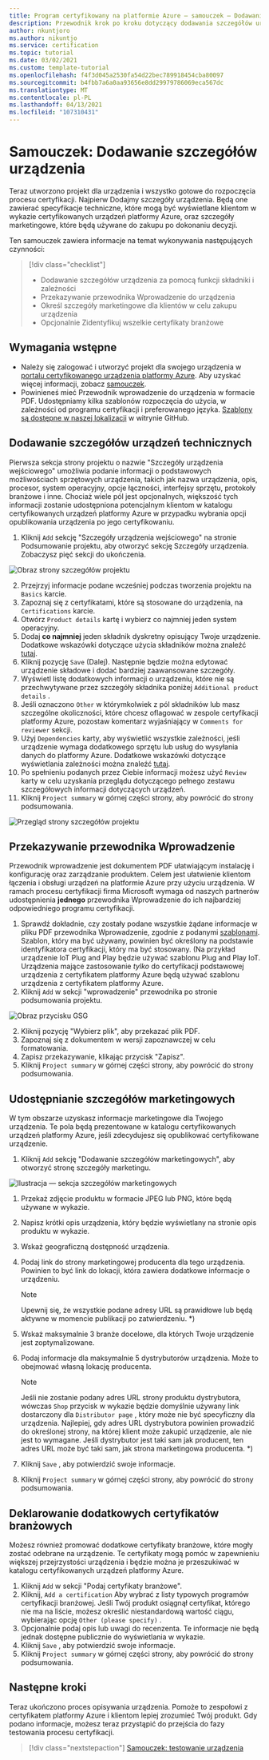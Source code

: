 ```yaml
---
title: Program certyfikowany na platformie Azure — samouczek — Dodawanie szczegółów urządzenia
description: Przewodnik krok po kroku dotyczący dodawania szczegółów urządzenia do projektu w portalu Azure Certified Device
author: nkuntjoro
ms.author: nikuntjo
ms.service: certification
ms.topic: tutorial
ms.date: 03/02/2021
ms.custom: template-tutorial
ms.openlocfilehash: f4f3d045a2530fa54d22bec789918454cba80097
ms.sourcegitcommit: b4fbb7a6a0aa93656e8dd29979786069eca567dc
ms.translationtype: MT
ms.contentlocale: pl-PL
ms.lasthandoff: 04/13/2021
ms.locfileid: "107310431"
---
```

# <a name="tutorial-add-device-details"></a>Samouczek: Dodawanie szczegółów urządzenia

Teraz utworzono projekt dla urządzenia i wszystko gotowe do rozpoczęcia procesu certyfikacji. Najpierw Dodajmy szczegóły urządzenia. Będą one zawierać specyfikacje techniczne, które mogą być wyświetlane klientom w wykazie certyfikowanych urządzeń platformy Azure, oraz szczegóły marketingowe, które będą używane do zakupu po dokonaniu decyzji.

Ten samouczek zawiera informacje na temat wykonywania następujących czynności:

> [!div class="checklist"]
> * Dodawanie szczegółów urządzenia za pomocą funkcji składniki i zależności
> * Przekazywanie przewodnika Wprowadzenie do urządzenia
> * Określ szczegóły marketingowe dla klientów w celu zakupu urządzenia
> * Opcjonalnie Zidentyfikuj wszelkie certyfikaty branżowe

## <a name="prerequisites"></a>Wymagania wstępne

* Należy się zalogować i utworzyć projekt dla swojego urządzenia w [portalu certyfikowanego urządzenia platformy Azure](https://certify.azure.com). Aby uzyskać więcej informacji, zobacz [samouczek](tutorial-01-creating-your-project.md).
* Powinieneś mieć Przewodnik wprowadzenie do urządzenia w formacie PDF. Udostępniamy kilka szablonów rozpoczęcia do użycia, w zależności od programu certyfikacji i preferowanego języka. [Szablony są dostępne w naszej lokalizacji](https://aka.ms/GSTemplate "Wprowadzenie do szablonów") w witrynie GitHub.

## <a name="adding-technical-device-details"></a>Dodawanie szczegółów urządzeń technicznych

Pierwsza sekcja strony projektu o nazwie "Szczegóły urządzenia wejściowego" umożliwia podanie informacji o podstawowych możliwościach sprzętowych urządzenia, takich jak nazwa urządzenia, opis, procesor, system operacyjny, opcje łączności, interfejsy sprzętu, protokoły branżowe i inne. Chociaż wiele pól jest opcjonalnych, większość tych informacji zostanie udostępniona potencjalnym klientom w katalogu certyfikowanych urządzeń platformy Azure w przypadku wybrania opcji opublikowania urządzenia po jego certyfikowaniu.

1. Kliknij `Add` sekcję "Szczegóły urządzenia wejściowego" na stronie Podsumowanie projektu, aby otworzyć sekcję Szczegóły urządzenia. Zobaczysz pięć sekcji do ukończenia.

![Obraz strony szczegółów projektu](./media/images/device-details-menu.png)

2. Przejrzyj informacje podane wcześniej podczas tworzenia projektu na `Basics` karcie.
1. Zapoznaj się z certyfikatami, które są stosowane do urządzenia, na `Certifications` karcie.
1. Otwórz `Product details` kartę i wybierz co najmniej jeden system operacyjny.
1. Dodaj **co najmniej** jeden składnik dyskretny opisujący Twoje urządzenie. Dodatkowe wskazówki dotyczące użycia składników można znaleźć [tutaj](how-to-using-the-components-feature.md).
1. Kliknij pozycję `Save` (Dalej). Następnie będzie można edytować urządzenie składowe i dodać bardziej zaawansowane szczegóły.
1. Wyświetl listę dodatkowych informacji o urządzeniu, które nie są przechwytywane przez szczegóły składnika poniżej `Additional product details` .
1. Jeśli oznaczono `Other` w którymkolwiek z pól składników lub masz szczególne okoliczności, które chcesz oflagować w zespole certyfikacji platformy Azure, pozostaw komentarz wyjaśniający w `Comments for reviewer` sekcji.
1. Użyj `Dependencies` karty, aby wyświetlić wszystkie zależności, jeśli urządzenie wymaga dodatkowego sprzętu lub usług do wysyłania danych do platformy Azure. Dodatkowe wskazówki dotyczące wyświetlania zależności można znaleźć [tutaj](how-to-indirectly-connected-devices.md).
1. Po spełnieniu podanych przez Ciebie informacji możesz użyć `Review` karty w celu uzyskania przeglądu dotyczącego pełnego zestawu szczegółowych informacji dotyczących urządzeń.
1. Kliknij `Project summary` w górnej części strony, aby powrócić do strony podsumowania.

![Przegląd strony szczegółów projektu](./media/images/sample-device-details.png)

## <a name="uploading-a-get-started-guide"></a>Przekazywanie przewodnika Wprowadzenie

Przewodnik wprowadzenie jest dokumentem PDF ułatwiającym instalację i konfigurację oraz zarządzanie produktem. Celem jest ułatwienie klientom łączenia i obsługi urządzeń na platformie Azure przy użyciu urządzenia. W ramach procesu certyfikacji firma Microsoft wymaga od naszych partnerów udostępnienia **jednego** przewodnika Wprowadzenie do ich najbardziej odpowiedniego programu certyfikacji.

1. Sprawdź dokładnie, czy zostały podane wszystkie żądane informacje w pliku PDF przewodnika Wprowadzenie, zgodnie z podanymi [szablonami](https://aka.ms/GSTemplate). Szablon, który ma być używany, powinien być określony na podstawie identyfikatora certyfikacji, który ma być stosowany. (Na przykład urządzenie IoT Plug and Play będzie używać szablonu Plug and Play IoT. Urządzenia mające zastosowanie *tylko* do certyfikacji podstawowej urządzenia z certyfikatem platformy Azure będą używać szablonu urządzenia z certyfikatem platformy Azure.
1. Kliknij `Add` w sekcji "wprowadzenie" przewodnika po stronie podsumowania projektu.

![Obraz przycisku GSG](./media/images/gsg-menu.png)

2. Kliknij pozycję "Wybierz plik", aby przekazać plik PDF.
1. Zapoznaj się z dokumentem w wersji zapoznawczej w celu formatowania.
1. Zapisz przekazywanie, klikając przycisk "Zapisz".
1. Kliknij `Project summary` w górnej części strony, aby powrócić do strony podsumowania.

## <a name="providing-marketing-details"></a>Udostępnianie szczegółów marketingowych

W tym obszarze uzyskasz informacje marketingowe dla Twojego urządzenia. Te pola będą prezentowane w katalogu certyfikowanych urządzeń platformy Azure, jeśli zdecydujesz się opublikować certyfikowane urządzenie.

1. Kliknij `Add` sekcję "Dodawanie szczegółów marketingowych", aby otworzyć stronę szczegóły marketingu.

![Ilustracja — sekcja szczegółów marketingowych](./media/images/marketing-details.png)

1. Przekaż zdjęcie produktu w formacie JPEG lub PNG, które będą używane w wykazie.
1. Napisz krótki opis urządzenia, który będzie wyświetlany na stronie opis produktu w wykazie.
1. Wskaż geograficzną dostępność urządzenia.
1. Podaj link do strony marketingowej producenta dla tego urządzenia. Powinien to być link do lokacji, która zawiera dodatkowe informacje o urządzeniu.
    > [!Note]
    > Upewnij się, że wszystkie podane adresy URL są prawidłowe lub będą aktywne w momencie publikacji po zatwierdzeniu. *)

1. Wskaż maksymalnie 3 branże docelowe, dla których Twoje urządzenie jest zoptymalizowane.
1. Podaj informacje dla maksymalnie 5 dystrybutorów urządzenia. Może to obejmować własną lokację producenta.

    > [!Note]
    > Jeśli nie zostanie podany adres URL strony produktu dystrybutora, wówczas `Shop` przycisk w wykazie będzie domyślnie używany link dostarczony dla `Distributor page` , który może nie być specyficzny dla urządzenia. Najlepiej, gdy adres URL dystrybutora powinien prowadzić do określonej strony, na której klient może zakupić urządzenie, ale nie jest to wymagane. Jeśli dystrybutor jest taki sam jak producent, ten adres URL może być taki sam, jak strona marketingowa producenta. *)

1. Kliknij `Save` , aby potwierdzić swoje informacje.
1. Kliknij `Project summary` w górnej części strony, aby powrócić do strony podsumowania.

## <a name="declaring-additional-industry-certifications"></a>Deklarowanie dodatkowych certyfikatów branżowych

Możesz również promować dodatkowe certyfikaty branżowe, które mogły zostać odebrane na urządzenie. Te certyfikaty mogą pomóc w zapewnieniu większej przejrzystości urządzenia i będzie można je przeszukiwać w katalogu certyfikowanych urządzeń platformy Azure.

1. Kliknij `Add` w sekcji "Podaj certyfikaty branżowe".
1. Kliknij, `Add a certification` Aby wybrać z listy typowych programów certyfikacji branżowej. Jeśli Twój produkt osiągnął certyfikat, którego nie ma na liście, możesz określić niestandardową wartość ciągu, wybierając opcję `Other (please specify)` .
1. Opcjonalnie podaj opis lub uwagi do recenzenta. Te informacje nie będą jednak dostępne publicznie do wyświetlania w wykazie.
1. Kliknij `Save` , aby potwierdzić swoje informacje.
1. Kliknij `Project summary` w górnej części strony, aby powrócić do strony podsumowania.

## <a name="next-steps"></a>Następne kroki

Teraz ukończono proces opisywania urządzenia. Pomoże to zespołowi z certyfikatem platformy Azure i klientom lepiej zrozumieć Twój produkt. Gdy podano informacje, możesz teraz przystąpić do przejścia do fazy testowania procesu certyfikacji.
> [!div class="nextstepaction"]
> [Samouczek: testowanie urządzenia](tutorial-03-testing-your-device.md)
